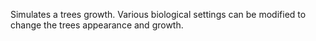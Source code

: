 Simulates a trees growth. Various biological settings can be modified to
change the trees appearance and growth.

